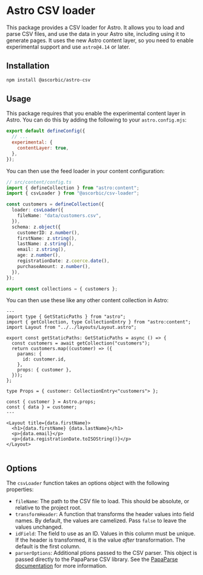 # Astro CSV loader

This package provides a CSV loader for Astro. It allows you to load and parse CSV files, and use the data in your Astro site, including using it to generate pages. It uses the new Astro content layer, so you need to enable experimental support and use `astro@4.14` or later.

## Installation

```sh
npm install @ascorbic/astro-csv
```

## Usage

This package requires that you enable the experimental content layer in Astro. You can do this by adding the following to your `astro.config.mjs`:

```javascript
export default defineConfig({
  // ...
  experimental: {
    contentLayer: true,
  },
});
```

You can then use the feed loader in your content configuration:

```typescript
// src/content/config.ts
import { defineCollection } from "astro:content";
import { csvLoader } from "@ascorbic/csv-loader";

const customers = defineCollection({
  loader: csvLoader({
    fileName: "data/customers.csv",
  }),
  schema: z.object({
    customerID: z.number(),
    firstName: z.string(),
    lastName: z.string(),
    email: z.string(),
    age: z.number(),
    registrationDate: z.coerce.date(),
    purchaseAmount: z.number(),
  }),
});

export const collections = { customers };
```

You can then use these like any other content collection in Astro:

```astro
---
import type { GetStaticPaths } from "astro";
import { getCollection, type CollectionEntry } from "astro:content";
import Layout from "../../layouts/Layout.astro";

export const getStaticPaths: GetStaticPaths = async () => {
  const customers = await getCollection("customers");
  return customers.map((customer) => ({
    params: {
      id: customer.id,
    },
    props: { customer },
  }));
};

type Props = { customer: CollectionEntry<"customers"> };

const { customer } = Astro.props;
const { data } = customer;
---

<Layout title={data.firstName}>
  <h1>{data.firstName} {data.lastName}</h1>
  <p>{data.email}</p>
  <p>{data.registrationDate.toISOString()}</p>
</Layout>


```

## Options

The `csvLoader` function takes an options object with the following properties:

- `fileName`: The path to the CSV file to load. This should be absolute, or relative to the project root.
- `transformHeader`: A function that transforms the header values into field names. By default, the values are camelized. Pass `false` to leave the values unchanged.
- `idField`: The field to use as an ID. Values in this column must be unique. If the header is transformed, it is the value _after_ transformation. The default is the first column.
- `parserOptions`: Additional ptions passed to the CSV parser. This object is passed directly to the PapaParse CSV library. See the [PapaParse documentation](https://www.papaparse.com/docs#config) for more information.
